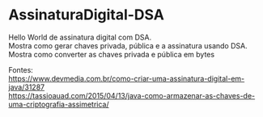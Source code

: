 # AssinaturaDigital-DSA
Hello World de assinatura digital com DSA.<br>
Mostra como gerar chaves privada, pública e a assinatura usando DSA.<br>
Mostra como converter as chaves privada e pública em bytes<br>

Fontes: <br>
https://www.devmedia.com.br/como-criar-uma-assinatura-digital-em-java/31287<br>
https://tassioauad.com/2015/04/13/java-como-armazenar-as-chaves-de-uma-criptografia-assimetrica/
